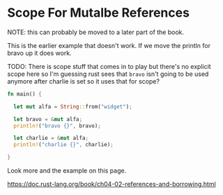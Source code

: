 # Scope For Mutalbe References

NOTE: this can probably be moved to
a later part of the book.

This is the earlier example that doesn't
work. If we move the println for
bravo up it does work.

TODO: There is scope
stuff that comes in to play but there's
no explicit scope here so I'm guessing
rust sees that `bravo` isn't going to
be used anymore after charlie is set
so it uses that for scope?

```rust
fn main() {

  let mut alfa = String::from("widget");

  let bravo = &mut alfa;
  println!("bravo {}", bravo);

  let charlie = &mut alfa;
  println!("charlie {}", charlie);

}
```

Look more and the example on this page.

https://doc.rust-lang.org/book/ch04-02-references-and-borrowing.html
